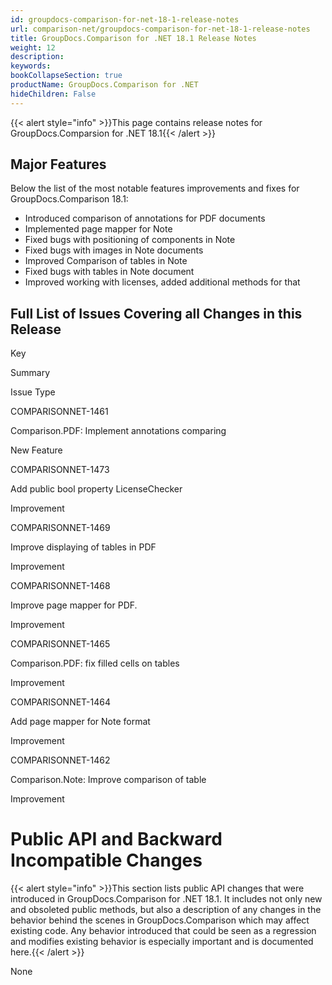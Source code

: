 ```yaml
---
id: groupdocs-comparison-for-net-18-1-release-notes
url: comparison-net/groupdocs-comparison-for-net-18-1-release-notes
title: GroupDocs.Comparison for .NET 18.1 Release Notes
weight: 12
description: 
keywords: 
bookCollapseSection: true
productName: GroupDocs.Comparison for .NET
hideChildren: False
---
```

{{< alert style="info" >}}This page contains release notes for GroupDocs.Comparsion for .NET 18.1{{< /alert >}}

## Major Features

Below the list of the most notable features improvements and fixes for GroupDocs.Comparison 18.1:

*   Introduced comparison of annotations for PDF documents
*   Implemented page mapper for Note
*   Fixed bugs with positioning of components in Note
*   Fixed bugs with images in Note documents
*   Improved Comparison of tables in Note
*   Fixed bugs with tables in Note document
*   Improved working with licenses, added additional methods for that

## Full List of Issues Covering all Changes in this Release

Key

Summary

Issue Type

COMPARISONNET-1461

Comparison.PDF: Implement annotations comparing

New Feature

COMPARISONNET-1473

Add public bool property LicenseChecker

Improvement

COMPARISONNET-1469

Improve displaying of tables in PDF

Improvement

COMPARISONNET-1468

Improve page mapper for PDF.

Improvement

COMPARISONNET-1465

Comparison.PDF: fix filled cells on tables

Improvement

COMPARISONNET-1464

Add page mapper for Note format

Improvement

COMPARISONNET-1462

Comparison.Note: Improve comparison of table

Improvement 

# Public API and Backward Incompatible Changes

{{< alert style="info" >}}This section lists public API changes that were introduced in GroupDocs.Comparison for .NET 18.1. It includes not only new and obsoleted public methods, but also a description of any changes in the behavior behind the scenes in GroupDocs.Comparison which may affect existing code. Any behavior introduced that could be seen as a regression and modifies existing behavior is especially important and is documented here.{{< /alert >}}

None
